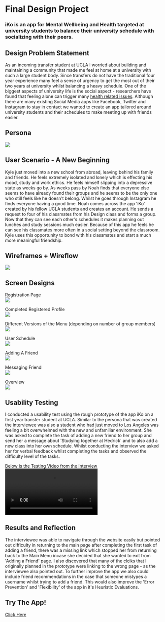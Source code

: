 # Final Design Project
### iKo is an app for Mental Wellbeing and Health targeted at university students to balance their university schedule with socializing with their peers. 

## Design Problem Statement  

As an incoming transfer student at UCLA I worried about building and maintaining a community that made me feel at home at a university with such a large student body. Since transfers do not have the traditional four year experience many feel a sense of urgency to get the most out of their two years at university whilst balancing a heavy schedule. One of the biggest aspects of university life is the social aspect - researchers have found that feeling alone can trigger many [health related issues](https://journals.sagepub.com/doi/full/10.1177/1745691614568352). Although there are many existing Social Media apps like Facebook, Twitter and Instagram to stay in contact we wanted to create an app tailored around university students and their schedules to make meeting up with friends easier. 

## Persona 

![](https://izuberi.github.io/Portfolio/Persona.png)  

## User Scenario - A New Beginning   

Kyle just moved into a new school from abroad, leaving behind his family and friends. He feels extremely isolated and lonely which is effecting his mood, study and work ethics. He feels himself slipping into a depressive state as weeks go by. As weeks pass by Noah finds that everyone else seems to have already found their groups and he seems to be the only one who still feels like he doesn't belong. Whilst he goes through Instagram he finds everyone having a good time. Noah comes across the app 'iKo' created by his fellow UCLA students and creates an account. He sends a request to four of his classmates from his Design class and forms a group. Now that they can see each other's schedules it makes planning out lunches and study sessions much easier. Because of this app he feels he can see his classmates more often in a social setting beyond the classroom. Kyle uses this opportunity to bond with his classmates and start a much more meaningful friendship. 

## Wireframes + Wireflow 

![](https://izuberi.github.io/Portfolio/Wireframe.png)

## Screen Designs 

Registration Page  
![](https://izuberi.github.io/Portfolio/Registration.png)

Completed Registered Profile  
![](https://izuberi.github.io/Portfolio/Registration%20Profile.png)

Different Versions of the Menu (depending on number of group members)  
![](https://izuberi.github.io/Portfolio/Menu.png)

User Schedule  
![](https://izuberi.github.io/Portfolio/Self%20Schedule.png)

Adding A Friend  
![](https://izuberi.github.io/Portfolio/Adding%20A%20Friend.png)

Messaging Friend  
![](https://izuberi.github.io/Portfolio/Friend%20Profile.png)

Overview  
![](https://izuberi.github.io/Portfolio/Overview%20New.png)

## Usability Testing

I conducted a usability test using the rough prototype of the app iKo on a first year transfer student at UCLA. Similar to the persona that was created the interviewee was also a student who had just moved to Los Angeles was feeling a bit overwhelmed with the new and unfamiliar environment. She was asked to complete the task of adding a new friend to her group and send her a message about 'Studying together at Hedrick' and to also add a new class into her own schedule. Whilst conducting the interview we asked her for verbal feedback whilst completing the tasks and observed the difficulty level of the tasks. 

Below is the Testing Video from the Interview
![](https://izuberi.github.io/Portfolio/Testing.mov)

## Results and Reflection 

The interviewee was able to navigate through the website easily but pointed out difficulty in returning to the main page after completing the first task of adding a friend, there was a missing link which stopped her from returning back to the Main Menu incase she decided that she wanted to exit from 'Adding a Friend' page. I also discovered that many of the clciks that I originally planned in the prototype were linking to the wrong page - as the interviewee also pointed out. To further improve the app we also could include friend recommendations in the case that someone mistypes a username whilst trying to add a friend. This would also improve the 'Error Prevention' and 'Flexibility' of the app in it's Heuristic Evaluations. 

## Try The App! 

[Click Here](https://www.figma.com/file/Djv1B8qfscLk8L9VZEazbI/iKo?node-id=0%3A1)
